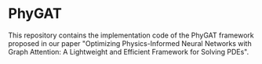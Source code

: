 # PhyGAT
This repository contains the implementation code of the PhyGAT framework proposed in our paper "Optimizing Physics-Informed Neural Networks with Graph Attention: A Lightweight and Efficient Framework for Solving PDEs".
